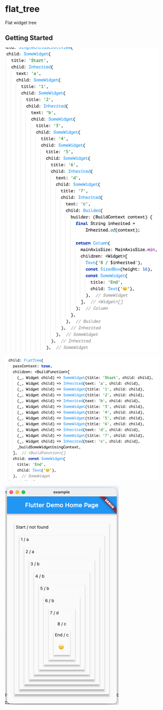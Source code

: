 # flat_tree

Flat widget tree

## Getting Started

![Classic widget tree look](docs/classic.png)

![Flat tree code look](docs/flat_tree.png)

![Example screenshot](docs/example.png)
